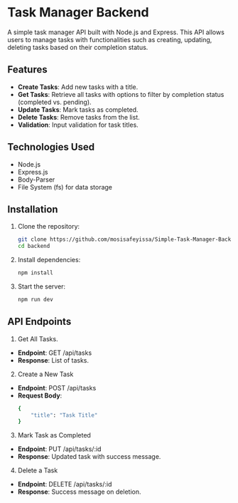 # Task Manager Backend

A simple task manager API built with Node.js and Express. This API allows users to manage tasks with functionalities such as creating, updating, deleting tasks based on their completion status.

## Features

- **Create Tasks**: Add new tasks with a title.
- **Get Tasks**: Retrieve all tasks with options to filter by completion status (completed vs. pending).
- **Update Tasks**: Mark tasks as completed.
- **Delete Tasks**: Remove tasks from the list.
- **Validation**: Input validation for task titles.

## Technologies Used

- Node.js
- Express.js
- Body-Parser
- File System (fs) for data storage

## Installation

1. Clone the repository:

   ```bash
   git clone https://github.com/mosisafeyissa/Simple-Task-Manager-Backend.git
   cd backend
   ```
2. Install dependencies:
    ```bash
   npm install
   ```
3. Start the server:
    ```bash
   npm run dev
   ```

## API Endpoints
1. Get All Tasks.
- **Endpoint**: GET /api/tasks
- **Response**: List of tasks.

2. Create a New Task
- **Endpoint**: POST /api/tasks
- **Request Body**:
    ```bash
   {
        "title": "Task Title"
    }
   ```
3. Mark Task as Completed
- **Endpoint**: PUT /api/tasks/:id
- **Response**: Updated task with success message.

4. Delete a Task
- **Endpoint**: DELETE /api/tasks/:id
- **Response**: Success message on deletion.

